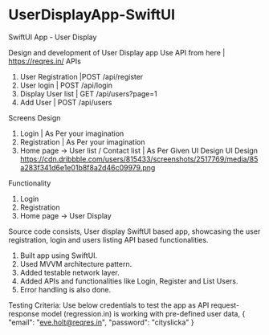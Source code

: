 # UserDisplayApp-SwiftUI

SwiftUI App - User Display

Design and development of User Display app Use API from here | https://reqres.in/ APIs 
1. User Registration |POST /api/register
2. User login | POST /api/login
3. Display User list | GET /api/users?page=1
4. Add User | POST /api/users 

Screens Design 
1. Login | As Per your imagination
2. Registration | As Per your imagination
3. Home page -> User list / Contact list | As Per Given UI Design UI Design https://cdn.dribbble.com/users/815433/screenshots/2517769/media/85a283f341d6e1e01b8f8a2d46c09979.png 

Functionality 
1. Login
2. Registration
3. Home page -> User Display 


Source code consists, 
User display SwiftUI based app, showcasing the user registration, login and users listing API based functionalities.
1. Built app using SwiftUI.
2. Used MVVM architecture pattern.
3. Added testable network layer.
4. Added APIs and functionalities like Login, Register and List Users.
5. Error handling is also done.

Testing Criteria:
Use below credentials to test the app as API request-response model (regression.in) is working with pre-defined user data,
{
    "email": "eve.holt@reqres.in",
    "password": "cityslicka"
}
